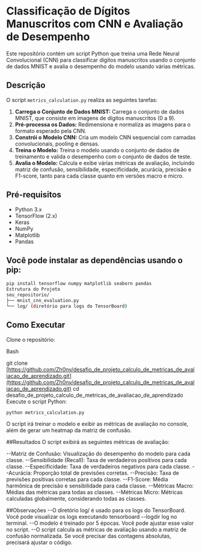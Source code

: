 # Classificação de Dígitos Manuscritos com CNN e Avaliação de Desempenho

Este repositório contém um script Python que treina uma Rede Neural Convolucional (CNN) para classificar dígitos manuscritos usando o conjunto de dados MNIST e avalia o desempenho do modelo usando várias métricas.

## Descrição

O script `metrics_calculation.py` realiza as seguintes tarefas:

1.  **Carrega o Conjunto de Dados MNIST:** Carrega o conjunto de dados MNIST, que consiste em imagens de dígitos manuscritos (0 a 9).
2.  **Pré-processa os Dados:** Redimensiona e normaliza as imagens para o formato esperado pela CNN.
3.  **Constrói o Modelo CNN:** Cria um modelo CNN sequencial com camadas convolucionais, pooling e densas.
4.  **Treina o Modelo:** Treina o modelo usando o conjunto de dados de treinamento e valida o desempenho com o conjunto de dados de teste.
5.  **Avalia o Modelo:** Calcula e exibe várias métricas de avaliação, incluindo matriz de confusão, sensibilidade, especificidade, acurácia, precisão e F1-score, tanto para cada classe quanto em versões macro e micro.

## Pré-requisitos

* Python 3.x
* TensorFlow (2.x)
* Keras
* NumPy
* Matplotlib
* Pandas

## Você pode instalar as dependências usando o pip:

```bash
pip install tensorflow numpy matplotlib seaborn pandas
Estrutura do Projeto
seu_repositorio/
├── mnist_cnn_evaluation.py
└── log/ (diretório para logs do TensorBoard)
```
## Como Executar
Clone o repositório:

Bash

git clone [https://github.com/Zh0ny/desafio_de_projeto_calculo_de_metricas_de_avaliacao_de_aprendizado.git](https://github.com/Zh0ny/desafio_de_projeto_calculo_de_metricas_de_avaliacao_de_aprendizado.git)
cd desafio_de_projeto_calculo_de_metricas_de_avaliacao_de_aprendizado
Execute o script Python:

```Bash
python metrics_calculation.py
```
O script irá treinar o modelo e exibir as métricas de avaliação no console, além de gerar um heatmap da matriz de confusão.

##Resultados
O script exibirá as seguintes métricas de avaliação:

  --Matriz de Confusão: Visualização do desempenho do modelo para cada classe.
  --Sensibilidade (Recall): Taxa de verdadeiros positivos para cada classe.
  --Especificidade: Taxa de verdadeiros negativos para cada classe.
  --Acurácia: Proporção total de previsões corretas.
  --Precisão: Taxa de previsões positivas corretas para cada classe.
  --F1-Score: Média harmônica de precisão e sensibilidade para cada classe.
  --Métricas Macro: Médias das métricas para todas as classes.
  --Métricas Micro: Métricas calculadas globalmente, considerando todas as classes.
  
##Observações
  --O diretório log/ é usado para os logs do TensorBoard. Você pode visualizar os logs executando tensorboard --logdir log no terminal.
  --O modelo é treinado por 5 épocas. Você pode ajustar esse valor no script.
  --O script calcula as métricas de avaliação usando a matriz de confusão normalizada. Se você precisar das contagens absolutas, precisará ajustar o código.
